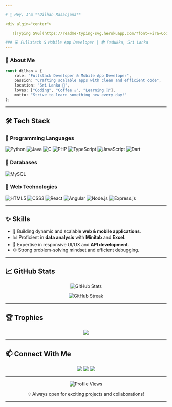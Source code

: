 ```yaml
---

# 👋 Hey, I'm **Dilhan Rasanjana**

<div algin="center">
   
   ![Typing SVG](https://readme-typing-svg.herokuapp.com/?font=Fira+Code&pause=1000&center=true&width=435&lines=FullStack+Developer;+E-Commerce+Enthusiast;Mobile+App+Developer)

### 💻 Fullstack & Mobile App Developer | 🌍 Padukka, Sri Lanka  
---
```


### 🌟 About Me
```typescript
const dilhan = {
    role: "Fullstack Developer & Mobile App Developer",
    passion: "Crafting scalable apps with clean and efficient code",
    location: "Sri Lanka 🌴",
    loves: ["Coding", "Coffee ☕", "Learning 🚀"],
    motto: "Strive to learn something new every day!"
};
```

---

## 🛠️ Tech Stack

### 🔷 Programming Languages  
![Python](https://img.shields.io/badge/-Python-3776AB?style=flat-square&logo=python&logoColor=white)
![Java](https://img.shields.io/badge/-Java-007396?style=flat-square&logo=java&logoColor=white)
![C](https://img.shields.io/badge/-C-00599C?style=flat-square&logo=c&logoColor=white)
![PHP](https://img.shields.io/badge/-PHP-777BB4?style=flat-square&logo=php&logoColor=white)
![TypeScript](https://img.shields.io/badge/-TypeScript-007ACC?style=flat-square&logo=typescript&logoColor=white)
![JavaScript](https://img.shields.io/badge/-JavaScript-F7DF1E?style=flat-square&logo=javascript&logoColor=black)
![Dart](https://img.shields.io/badge/-Dart-0175C2?style=flat-square&logo=dart&logoColor=white)

### 🔷 Databases  
![MySQL](https://img.shields.io/badge/-MySQL-4479A1?style=flat-square&logo=mysql&logoColor=white)

### 🔷 Web Technologies  
![HTML5](https://img.shields.io/badge/-HTML5-E34F26?style=flat-square&logo=html5&logoColor=white)
![CSS3](https://img.shields.io/badge/-CSS3-1572B6?style=flat-square&logo=css3&logoColor=white)
![React](https://img.shields.io/badge/-React-20232A?style=flat-square&logo=react&logoColor=61DAFB)
![Angular](https://img.shields.io/badge/-Angular-DD0031?style=flat-square&logo=angular&logoColor=white)
![Node.js](https://img.shields.io/badge/-Node.js-339933?style=flat-square&logo=nodedotjs&logoColor=white)
![Express.js](https://img.shields.io/badge/-Express.js-000000?style=flat-square&logo=express&logoColor=white)

---

## ✨ Skills
- 🚀 Building dynamic and scalable **web & mobile applications**.  
- 📊 Proficient in **data analysis** with **Minitab** and **Excel**.  
- 🎨 Expertise in responsive UI/UX and **API development**.  
- ⚙️ Strong problem-solving mindset and efficient debugging.

---

## 📈 GitHub Stats  
<p align="center">
  <img src="https://github-readme-stats.vercel.app/api?username=SDRasanjana&show_icons=true&theme=radical" alt="GitHub Stats" />
</p>  

<p align="center">
  <img src="https://github-readme-streak-stats.herokuapp.com/?user=SDRasanjana&theme=radical" alt="GitHub Streak" />
</p>  

---

## 🏆 Trophies  
<p align="center">
  <img src="https://github-profile-trophy.vercel.app/?username=SDRasanjana&theme=onedark&margin-w=15&no-frame=true" />
</p>

---

## 📫 Connect With Me  
<p align="center">
  <a href="https://www.linkedin.com/in/dilhan-rasanjana-4b6347288" target="_blank"><img src="https://img.shields.io/badge/-LinkedIn-0077B5?style=for-the-badge&logo=linkedin&logoColor=white" /></a>
  <a href="https://x.com/DilaRasanjana" target="_blank"><img src="https://img.shields.io/badge/-Twitter-1DA1F2?style=for-the-badge&logo=twitter&logoColor=white" /></a>
  <a href="https://dev.to/iit21038_samarasinghesd" target="_blank"><img src="https://img.shields.io/badge/-Dev.to-0A0A0A?style=for-the-badge&logo=dev.to&logoColor=white" /></a>
</p>

---

<p align="center">
  <img src="https://komarev.com/ghpvc/?username=SDRasanjana&color=blueviolet&style=flat-square" alt="Profile Views" />
</p>
<p align="center">
  💡 Always open for exciting projects and collaborations!
</p>

---
